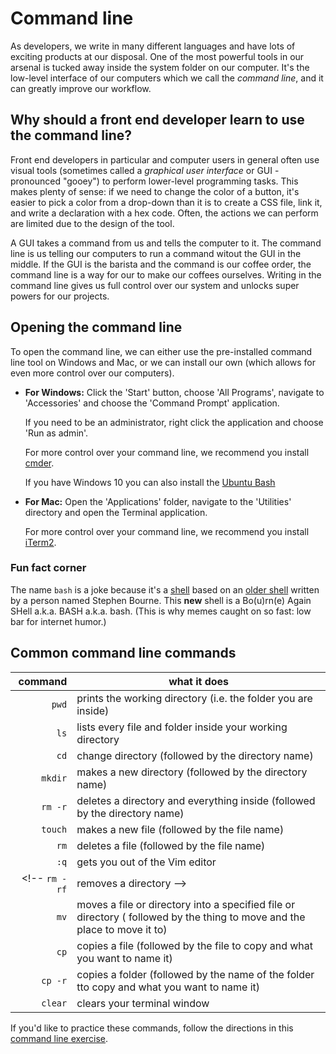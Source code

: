# Command line

As developers, we write in many different languages and have lots of exciting products at our disposal. One of the most powerful tools in our arsenal is tucked away inside the system folder on our computer. It's the low-level interface of our computers which we call the _command line_, and it can greatly improve our workflow.

## Why should a front end developer learn to use the command line?

Front end developers in particular and computer users in general often use visual tools (sometimes called a _graphical user interface_ or GUI - pronounced "gooey") to perform lower-level programming tasks. This makes plenty of sense: if we need to change the color of a button, it's easier to pick a color from a drop-down than it is to create a CSS file, link it, and write a declaration with a hex code. Often, the actions we can perform are limited due to the design of the tool. 

A GUI takes a command from us and tells the computer to it. The command line is us telling our computers to run a command witout the GUI in the middle. If the GUI is the barista and the command is our coffee order, the command line is a way for our to make our coffees ourselves. Writing in the command line gives us full control over our system and unlocks super powers for our projects.

## Opening the command line

To open the command line, we can either use the pre-installed command line tool on Windows and Mac, or we can install our own (which allows for even more control over our computers).

* **For Windows:** Click the 'Start' button, choose 'All Programs', navigate to 'Accessories' and choose the 'Command Prompt' application.
    
    If you need to be an administrator, right click the application and choose 'Run as admin'.
    
    For more control over your command line, we recommend you install [cmder](http://cmder.net/).

  If you have Windows 10 you can also install the [Ubuntu Bash](http://www.howtogeek.com/249966/how-to-install-and-use-the-linux-bash-shell-on-windows-10/)

* **For Mac:** Open the 'Applications' folder, navigate to the 'Utilities' directory and open the Terminal application.

    For more control over your command line, we recommend you install [iTerm2](http://iterm2.com/).

### Fun fact corner

The name `bash` is a joke because it's a [shell](https://en.wikipedia.org/wiki/Shell_(computing)) based on an [older shell](https://en.wikipedia.org/wiki/Bourne_shell) written by a person named Stephen Bourne. This **new** shell is a Bo(u)rn(e) Again SHell a.k.a. BASH a.k.a. bash. (This is why memes caught on so fast: low bar for internet humor.)

## Common command line commands

command | what it does
---: | ---
`pwd` | prints the working directory (i.e. the folder you are inside)
`ls` | lists every file and folder inside your working directory
`cd` | change directory (followed by the directory name)
`mkdir` | makes a new directory (followed by the directory name)
`rm -r` | deletes a directory and everything inside (followed by the directory name)
`touch` | makes a new file (followed by the file name)
`rm` | deletes a file (followed by the file name)
`:q` | gets you out of the Vim editor
<!-- `rm -rf` | removes a directory  -->
`mv` | moves a file or directory into a specified file or directory ( followed by the thing to move and the place to move it to) 
`cp` | copies a file (followed by the file to copy and what you want to name it)
`cp -r`| copies a folder (followed by the name of the folder tto copy and what you want to name it)
`clear` | clears your terminal window

If you'd like to practice these commands, follow the directions in this [command line exercise](https://hychalknotes.s3.amazonaws.com/command-line-dolly.md).